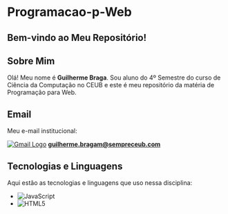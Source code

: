 # Programacao-p-Web

## Bem-vindo ao Meu Repositório!

## Sobre Mim

Olá! Meu nome é **Guilherme Braga**. Sou aluno do 4º Semestre do curso de Ciência da Computação no CEUB e este é meu repositório da matéria de Programação para Web.

## Email

Meu e-mail institucional:

[![Gmail Logo](https://img.icons8.com/ios-filled/50/000000/gmail.png)](mailto:guilherme.bragam@sempreceub.com)
**guilherme.bragam@sempreceub.com**

## Tecnologias e Linguagens

Aqui estão as tecnologias e linguagens que uso nessa disciplina:

- ![JavaScript](https://img.shields.io/badge/-JavaScript-F7DF1E?style=flat&logo=javascript&logoColor=black)
- ![HTML5](https://img.shields.io/badge/-HTML5-E34F26?style=flat&logo=html5&logoColor=white)
